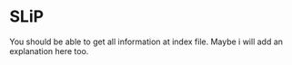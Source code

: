 # SLiP

You should be able to get all information at index file. Maybe i will add an explanation here too.